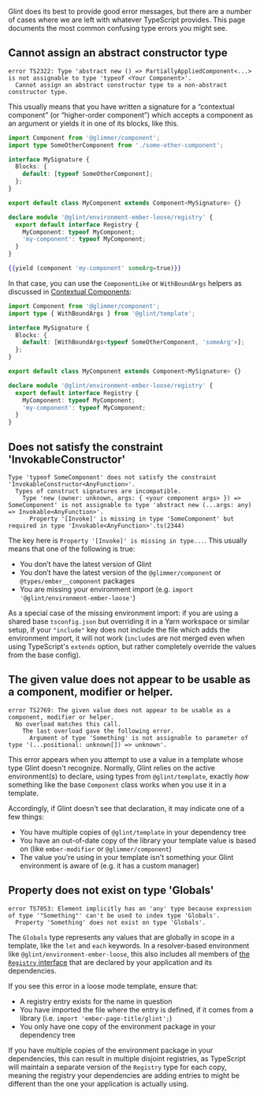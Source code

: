 Glint does its best to provide good error messages, but there are a number of cases where we are left with whatever TypeScript provides. This page documents the most common confusing type errors you might see.

## Cannot assign an abstract constructor type

```
error TS2322: Type 'abstract new () => PartiallyAppliedComponent<...> is not assignable to type 'typeof <Your Component>'.
  Cannot assign an abstract constructor type to a non-abstract constructor type.
```

This usually means that you have written a signature for a “contextual component” (or “higher-order component”) which accepts a component as an argument or yields it in one of its blocks, like this.

```typescript
import Component from '@glimmer/component';
import type SomeOtherComponent from './some-other-component';

interface MySignature {
  Blocks: {
    default: [typeof SomeOtherComponent];
  };
}

export default class MyComponent extends Component<MySignature> {}

declare module '@glint/environment-ember-loose/registry' {
  export default interface Registry {
    MyComponent: typeof MyComponent;
    'my-component': typeof MyComponent;
  }
}
```

```handlebars
{{yield (component 'my-component' someArg=true)}}
```

In that case, you can use the `ComponentLike` or `WithBoundArgs` helpers as discussed in [Contextual Components](ember/contextual-components.md):

```typescript
import Component from '@glimmer/component';
import type { WithBoundArgs } from '@glint/template';

interface MySignature {
  Blocks: {
    default: [WithBoundArgs<typeof SomeOtherComponent, 'someArg'>];
  };
}

export default class MyComponent extends Component<MySignature> {}

declare module '@glint/environment-ember-loose/registry' {
  export default interface Registry {
    MyComponent: typeof MyComponent;
    'my-component': typeof MyComponent;
  }
}
```

## Does not satisfy the constraint 'InvokableConstructor<AnyFunction>'

```
Type 'typeof SomeComponent' does not satisfy the constraint 'InvokableConstructor<AnyFunction>'.
  Types of construct signatures are incompatible.
    Type 'new (owner: unknown, args: { <your component args> }) => SomeComponent' is not assignable to type 'abstract new (...args: any) => Invokable<AnyFunction>'.
      Property '[Invoke]' is missing in type 'SomeComponent' but required in type 'Invokable<AnyFunction>'.ts(2344)
```

The key here is `Property '[Invoke]' is missing in type...`. This usually means that one of the following is true:

- You don’t have the latest version of Glint
- You don’t have the latest version of the `@glimmer/component` or `@types/ember__component` packages
- You are missing your environment import (e.g. `import '@glint/environment-ember-loose'`)

As a special case of the missing environment import: if you are using a shared base `tsconfig.json` but overriding it in a Yarn workspace or similar setup, if your `"include"` key does not include the file which adds the environment import, it will not work (`include`s are not merged even when using TypeScript's `extends` option, but rather completely override the values from the base config).

## The given value does not appear to be usable as a component, modifier or helper.

```
error TS2769: The given value does not appear to be usable as a component, modifier or helper.
  No overload matches this call.
    The last overload gave the following error.
      Argument of type 'Something' is not assignable to parameter of type '(...positional: unknown[]) => unknown'.
```

This error appears when you attempt to use a value in a template whose type Glint doesn't recognize. Normally, Glint relies on the active environment(s) to declare, using types from `@glint/template`, exactly _how_ something like the base `Component` class works when you use it in a template.

Accordingly, if Glint doesn't see that declaration, it may indicate one of a few things:
 - You have multiple copies of `@glint/template` in your dependency tree
 - You have an out-of-date copy of the library your template value is based on (like `ember-modifier` or `@glimmer/component`)
 - The value you're using in your template isn't something your Glint environment is aware of (e.g. it has a custom manager)

## Property does not exist on type 'Globals'

```
error TS7053: Element implicitly has an 'any' type because expression of type '"Something"' can't be used to index type 'Globals'.
  Property 'Something' does not exist on type 'Globals'.
```

The `Globals` type represents any values that are globally in scope in a template, like the `let` and `each` keywords. In a resolver-based environment like `@glint/environment-ember-loose`, this also includes all members of [the `Registry` interface](ember/template-registry.md) that are declared by your application and its dependencies.

If you see this error in a loose mode template, ensure that:
 - A registry entry exists for the name in question
 - You have imported the file where the entry is defined, if it comes from a library (i.e. `import 'ember-page-title/glint';`)
 - You only have one copy of the environment package in your dependency tree

If you have multiple copies of the environment package in your dependencies, this can result in multiple disjoint registries, as TypeScript will maintain a separate version of the `Registry` type for each copy, meaning the registry your dependencies are adding entries to might be different than the one your application is actually using.
